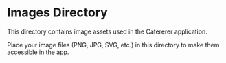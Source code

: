 # Images Directory

This directory contains image assets used in the Catererer application.

Place your image files (PNG, JPG, SVG, etc.) in this directory to make them accessible in the app.